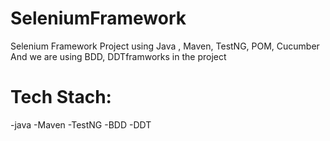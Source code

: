 # SeleniumFramework
 Selenium Framework Project  using Java , Maven, TestNG, POM, Cucumber 
And we are using BDD, DDTframworks in the project 


# Tech Stach:
-java
-Maven
-TestNG
-BDD
-DDT
